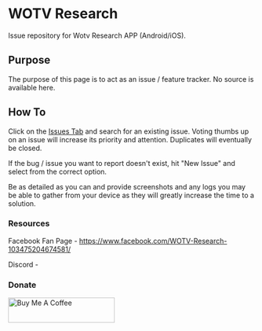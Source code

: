 # WOTV Research

Issue repository for Wotv Research APP (Android/iOS).

## Purpose

The purpose of this page is to act as an issue / feature tracker. No source is available here.

## How To

Click on the [Issues Tab](https://github.com/finalpets/wotv-research/issues) and search for an existing issue. Voting thumbs up on an issue will increase its priority and attention. Duplicates will eventually be closed. 

If the bug / issue you want to report doesn't exist, hit "New Issue" and select from the correct option. 

Be as detailed as you can and provide screenshots and any logs you may be able to gather from your device as they will greatly increase the time to a solution.

### Resources


Facebook Fan Page - https://www.facebook.com/WOTV-Research-103475204674581/

Discord - 
### Donate
<a href="https://www.buymeacoffee.com/finalpets" target="_blank"><img src="https://cdn.buymeacoffee.com/buttons/default-orange.png" alt="Buy Me A Coffee" style="height: 51px !important;width: 217px !important;" ></a>
